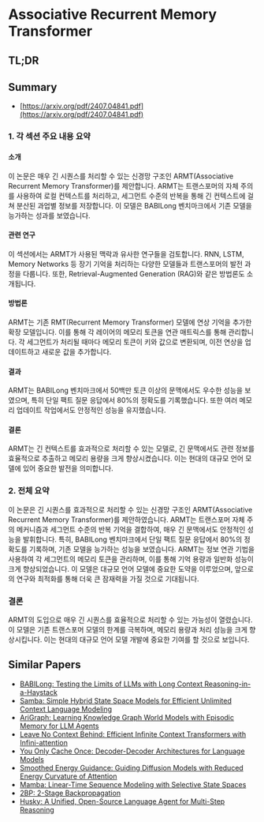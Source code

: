# Associative Recurrent Memory Transformer
## TL;DR
## Summary
- [https://arxiv.org/pdf/2407.04841.pdf](https://arxiv.org/pdf/2407.04841.pdf)

### 1. 각 섹션 주요 내용 요약

#### 소개
이 논문은 매우 긴 시퀀스를 처리할 수 있는 신경망 구조인 ARMT(Associative Recurrent Memory Transformer)를 제안합니다. ARMT는 트랜스포머의 자체 주의를 사용하여 로컬 컨텍스트를 처리하고, 세그먼트 수준의 반복을 통해 긴 컨텍스트에 걸쳐 분산된 과업별 정보를 저장합니다. 이 모델은 BABILong 벤치마크에서 기존 모델을 능가하는 성과를 보였습니다.

#### 관련 연구
이 섹션에서는 ARMT가 사용된 맥락과 유사한 연구들을 검토합니다. RNN, LSTM, Memory Networks 등 장기 기억을 처리하는 다양한 모델들과 트랜스포머의 발전 과정을 다룹니다. 또한, Retrieval-Augmented Generation (RAG)와 같은 방법론도 소개됩니다.

#### 방법론
ARMT는 기존 RMT(Recurrent Memory Transformer) 모델에 연상 기억을 추가한 확장 모델입니다. 이를 통해 각 레이어의 메모리 토큰을 연관 매트릭스를 통해 관리합니다. 각 세그먼트가 처리될 때마다 메모리 토큰이 키와 값으로 변환되며, 이전 연상을 업데이트하고 새로운 값을 추가합니다.

#### 결과
ARMT는 BABILong 벤치마크에서 50백만 토큰 이상의 문맥에서도 우수한 성능을 보였으며, 특히 단일 팩트 질문 응답에서 80%의 정확도를 기록했습니다. 또한 여러 메모리 업데이트 작업에서도 안정적인 성능을 유지했습니다.

#### 결론
ARMT는 긴 컨텍스트를 효과적으로 처리할 수 있는 모델로, 긴 문맥에서도 관련 정보를 효율적으로 추출하고 메모리 용량을 크게 향상시켰습니다. 이는 현대의 대규모 언어 모델에 있어 중요한 발전을 의미합니다.

### 2. 전체 요약

이 논문은 긴 시퀀스를 효과적으로 처리할 수 있는 신경망 구조인 ARMT(Associative Recurrent Memory Transformer)를 제안하였습니다. ARMT는 트랜스포머 자체 주의 메커니즘과 세그먼트 수준의 반복 기억을 결합하여, 매우 긴 문맥에서도 안정적인 성능을 발휘합니다. 특히, BABILong 벤치마크에서 단일 팩트 질문 응답에서 80%의 정확도를 기록하며, 기존 모델을 능가하는 성능을 보였습니다. ARMT는 정보 연관 기법을 사용하여 각 세그먼트의 메모리 토큰을 관리하며, 이를 통해 기억 용량과 일반화 성능이 크게 향상되었습니다. 이 모델은 대규모 언어 모델에 중요한 도약을 이루었으며, 앞으로의 연구와 최적화를 통해 더욱 큰 잠재력을 가질 것으로 기대됩니다.

### 결론
ARMT의 도입으로 매우 긴 시퀀스를 효율적으로 처리할 수 있는 가능성이 열렸습니다. 이 모델은 기존 트랜스포머 모델의 한계를 극복하며, 메모리 용량과 처리 성능을 크게 향상시킵니다. 이는 현대의 대규모 언어 모델 개발에 중요한 기여를 할 것으로 보입니다.

## Similar Papers
- [BABILong: Testing the Limits of LLMs with Long Context Reasoning-in-a-Haystack](2406.10149.md)
- [Samba: Simple Hybrid State Space Models for Efficient Unlimited Context Language Modeling](2406.07522.md)
- [AriGraph: Learning Knowledge Graph World Models with Episodic Memory for LLM Agents](2407.04363.md)
- [Leave No Context Behind: Efficient Infinite Context Transformers with Infini-attention](2404.07143.md)
- [You Only Cache Once: Decoder-Decoder Architectures for Language Models](2405.05254.md)
- [Smoothed Energy Guidance: Guiding Diffusion Models with Reduced Energy Curvature of Attention](2408.00760.md)
- [Mamba: Linear-Time Sequence Modeling with Selective State Spaces](2312.00752.md)
- [2BP: 2-Stage Backpropagation](2405.18047.md)
- [Husky: A Unified, Open-Source Language Agent for Multi-Step Reasoning](2406.06469.md)
